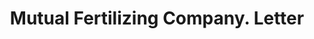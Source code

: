 ---
doi: 10.7916/D8HD96Q4
date_other: '1906'
date_other_textual: '1906'
form: correspondence
genre:
- Letters (correspondence)
name:
- Mutual Fertilizing Company
object_in_context_url: https://biggert.cul.columbia.edu/items/view/ave_biggert_00124
subject_hierarchical_geographic:
- Savannah, Georgia, United States
subject_name:
- Mutual Fertilizing Company
title: Mutual Fertilizing Company. Letter
sort_title: Mutual Fertilizing Company. Letter
call_number: ave_biggert_00124
coordinates:
- 32.016666666666666,-81.11666666666666
pid: ave_biggert_00124
identifiers: ave_biggert_00124
thumbnail: https://derivativo-3.library.columbia.edu/iiif/2/ldpd:342917/full/!256,256/0/native.jpg
permalink: "/biggert/ave_biggert_00124/"
layout: iiif-image-page
---
